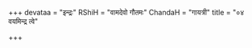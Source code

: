 +++
devataa = "इन्द्रः"
RShiH = "वामदेवो गौतमः"
ChandaH = "गायत्री"
title = "०४ वयमिन्द्र त्वे"

+++

